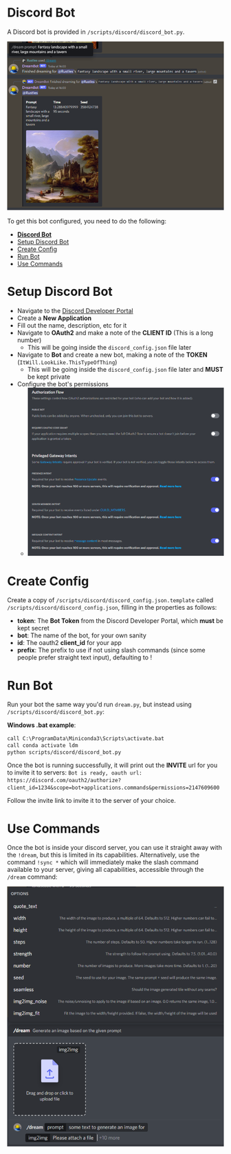 # **Discord Bot**

A Discord bot is provided in `/scripts/discord/discord_bot.py`.

![Discord Prompt Example](../assets/discord/Discord_Prompt_Example.png)

To get this bot configured, you need to do the following:

- [**Discord Bot**](#discord-bot)
- [Setup Discord Bot](#setup-discord-bot)
- [Create Config](#create-config)
- [Run Bot](#run-bot)
- [Use Commands](#use-commands)

# Setup Discord Bot

* Navigate to the [Discord Developer Portal](https://discord.com/developers/applications)
* Create a **New Application**
* Fill out the name, description, etc for it
* Navigate to **OAuth2** and make a note of the **CLIENT ID** (This is a long number)
  * This will be going inside the `discord_config.json` file later
* Navigate to **Bot** and create a new bot, making a note of the **TOKEN** (`ItWill.LookLike.ThisTypeOfThing`)
  * This will be going inside the `discord_config.json` file later and **MUST** be kept private
* Configure the bot's permissions
  * ![Discord Bot Permissions](../assets/discord/Discord_Bot_Config.png)

# Create Config

Create a copy of `/scripts/discord/discord_config.json.template` called `/scripts/discord/discord_config.json`, filling in the properties as follows:

* **token**: The **Bot Token** from the Discord Developer Portal, which **must** be kept secret
* **bot**: The name of the bot, for your own sanity
* **id**: The oauth2 **client_id** for your app
* **prefix**: The prefix to use if not using slash commands (since some people prefer straight text input), defaulting to !

# Run Bot

Run your bot the same way you'd run `dream.py`, but instead using `/scripts/discord/discord_bot.py`:

**Windows .bat example**: 
```
call C:\ProgramData\Miniconda3\Scripts\activate.bat
call conda activate ldm
python scripts/discord/discord_bot.py
```

Once the bot is running successfully, it will print out the **INVITE** url for you to invite it to servers:
`Bot is ready, oauth url: https://discord.com/oauth2/authorize?client_id=1234&scope=bot+applications.commands&permissions=2147609600`

Follow the invite link to invite it to the server of your choice.

# Use Commands

Once the bot is inside your discord server, you can use it straight away with the `!dream`, but this is limited in its capabilities.
Alternatively, use the command `!sync *` which will immediately make the slash command available to your server, giving all capabilities, accessible through the `/dream` command:

![Discord Dream Command](../assets/discord/Discord_Dream_Command.png)
